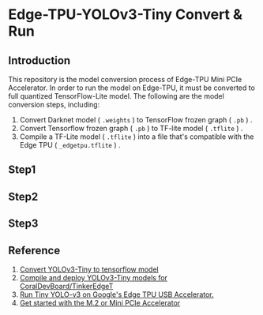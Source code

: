 # Edge-TPU-YOLOv3-Tiny Convert & Run
## Introduction
This repository is the model conversion process of Edge-TPU Mini PCIe Accelerator.
In order to run the model on Edge-TPU, it must be converted to full quantized TensorFlow-Lite model.
The following are the model conversion steps, including:
1. Convert Darknet model ( `.weights` ) to TensorFlow frozen graph ( `.pb` ) .
2. Convert Tensorflow frozen graph ( `.pb` ) to TF-lite model ( `.tflite` ) .
3. Compile a TF-Lite model ( `.tflite` ) into a file that's compatible with the Edge TPU ( `_edgetpu.tflite` ) .

## Step1

## Step2

## Step3

## Reference
1. [Convert YOLOv3-Tiny to tensorflow model](https://github.com/mystic123/tensorflow-yolo-v3)
2. [Compile and deploy YOLOv3-Tiny models for CoralDevBoard/TinkerEdgeT](https://github.com/SHRHarry/EdgeTPU-YOLOv3-Tiny)
3. [Run Tiny YOLO-v3 on Google's Edge TPU USB Accelerator.](https://github.com/guichristmann/edge-tpu-tiny-yolo)
4. [Get started with the M.2 or Mini PCIe Accelerator](https://coral.ai/docs/m2/get-started/)
